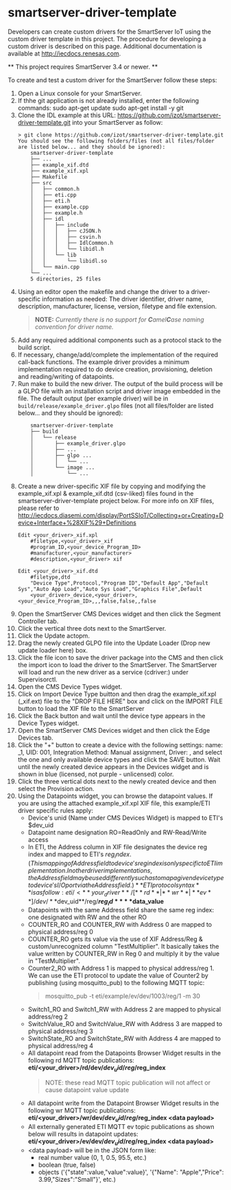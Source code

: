 # smartserver-driver-template
Developers can create custom drivers for the SmartServer IoT using the custom driver template in this project. The procedure for developing a custom driver is described on this page.  Additional documentation is available at http://iecdocs.renesas.com.

** This project requires SmartServer 3.4 or newer. **

To create and test a custom driver for the SmartServer follow these steps:
1.  Open a Linux console for your SmartServer.
2.  If thhe git application is not already installed, enter the following commands:
	sudo apt-get update
	sudo apt-get install -y git
2.  Clone the IDL example at this URL: https://github.com/izot/smartserver-driver-template.git into your 
    SmartServer as follow:
	```
	> git clone https://github.com/izot/smartserver-driver-template.git
	You should see the following folders/files (not all files/folder are listed below... and they should be ignored):
		smartserver-driver-template
		├── ...
		├── example_xif.dtd
		├── example_xif.xpl
		├── Makefile
		├── src
		│   ├── common.h
		│   ├── eti.cpp
		│   ├── eti.h
		│   ├── example.cpp
		│   ├── example.h
		│   ├── idl
		│   │   ├── include
		│   │   │   ├── cJSON.h
		│   │   │   ├── csvin.h
		│   │   │   ├── IdlCommon.h
		│   │   │   └── libidl.h
		│   │   └── lib
		│   │       └── libidl.so
		│   └── main.cpp
		└── ...
		5 directories, 25 files
3.  Using an editor open the makefile and change the driver to a driver-specific information as needed:
	The driver identifier, driver name, description, manufacturer, license, version, filetype and file extension.
    >**NOTE:** _Currently there is no support for **C**amel**C**ase naming convention for driver name._
4.  Add any required additional components such as a protocol stack to the build script.
5.  If necessary, change/add/complete the implementation of the required call-back functions.  The example driver
    provides a minimum implementation required to do device creation, provisioning, deletion and reading/writing of datapoints.
6.  Run make to build the new driver.
	The output of the build process will be a GLPO file with an installation script and driver image embedded in the file.  The default output (per example driver) will be in ``build/release/example_driver.glpo`` files (not all files/folder are listed below... and they should be ignored):
	```     
		smartserver-driver-template
		├── build
		│   └── release
		│       ├── example_driver.glpo
		│       ├── ...
		│       ├── glpo ...
		│       │   └── ...
		│       └── image ...
		│           └── ...
7.  Create a new driver-specific XIF file by copying and modifying the example_xif.xpl & example_xif.dtd (csv-liked) files found in the 
    smartserver-driver-template project below.  For more info on XIF files, please refer to http://iecdocs.diasemi.com/display/PortSSIoT/Collecting+or+Creating+Device+Interface+%28XIF%29+Definitions
	```     
	Edit <your_driver>_xif.xpl
		#filetype,<your_driver>_xif
		#program_ID,<your_device_Program_ID>
		#manufacturer,<your_manufacturer>
		#description,<your_driver> xif
	
	Edit <your_driver>_xif.dtd
		#filetype,dtd
		"Device Type",Protocol,"Program ID","Default App","Default Sys","Auto App Load","Auto Sys Load","Graphics File",Default 
		<your_driver>_device,<your_driver>,<your_device_Program_ID>,,,false,false,,false
8.  Open the SmartServer CMS Devices widget and then click the Segment Controller tab.
9.  Click the vertical three dots next to the SmartServer.
10. Click the Update actopm.
11. Drag the newly created GLPO file into the Update Loader (Drop new update loader here) box.
12. Click the file icon to save the driver package into the CMS and then click the import icon to load the driver to the SmartServer.  The SmartServer will load and run the new driver as a service (cdriver:<your driver identifier>) under Supervisorctl.
13. Open the CMS Device Types widget.
14. Click on Import Device Type buitton and then drag the example_xif.xpl (<driver identifier>_xif.ext) file to the "DROP FILE HERE" box and click on the IMPORT FILE button to load the XIF file to the SmartServer
15. Click the Back button and wait until the device type appears in the Device Types widget.
16. Open the SmartServer CMS Devices widget and then click the Edge Devices tab.
17. Click the "+" button to create a device with the following settings:
		  name: <your device name>_1,  UID: 001, Integration Method: Manual assignment, Driver: <your driver identifier>, and select the one and only available device types and click the SAVE button.
	    Wait until the newly created device appears in the Devices widget and is shown in blue (licensed, not purple - unlicensed) color.
18. Click the three vertical dots next to the newly created device and then select the Provision action.
19. Using the Datapoints widget, you can browse the datapoint values.  If you are using the attached example_xif.xpl XIF file, this example/ETI driver specific rules apply:
	  * Device's unid (Name under CMS Devices Widget) is mapped to ETI's $dev_uid
	  * Datapoint name designation RO=ReadOnly and RW-Read/Write access
	  * In ETI, the Address column in XIF file designates the device reg index and mapped to ETI's $reg_index.  (This 
	    mapping of Address field to device's reg index is only specific to ETI implementation.  In other driver
		implementations, the Address field may be used differently such as to map a given device type to device's 
		I/O port via the Address field.) 
	    **ETI protocol syntax** is as follow: eti/<**your_driver**\>/[**rd**|**wr**|**ev**]/dev/**$dev_uid**/reg/**$reg_id**  **$data_value**
	  * Datapoints with the same Address field share the same reg index: one designated with RW and the other RO
	  * COUNTER_RO and COUNTER_RW with Address 0 are mapped to physical address/reg 0
	  * COUNTER_RO gets its value via the use of XIF Address/Reg & custom/unrecognized column "TestMultiplier".  It
	    basically takes the value written by COUNTER_RW in Reg 0 and multiply it by the value in "TestMultiplier".
	  * Counter2_RO with Address 1 is mapped to physical address/reg 1.  We can use the ETI protocol to update the
	    value of Counter2 by publishing (using mosquitto_pub) to the following MQTT topic: 
		   >mosquitto_pub -t eti/example/ev/dev/1003/reg/1 -m 30
	  * Switch1_RO and Switch1_RW with Address 2 are mapped to physical address/reg 2
	  * SwitchValue_RO and SwitchValue_RW with Address 3 are mapped to physical address/reg 3
	  * SwitchState_RO and SwitchState_RW with Address 4 are mapped to physical address/reg 4
	  * All datapoint read from the Datapoints Browser Widget results in the following rd MQTT topic publications:
	       **eti/<your_driver\>/rd/dev/$dev_uid/reg/$reg_index**
		>NOTE: these read MQTT topic publication will not affect or cause datapoint value update
	  * All datapoint write from the Datapoint Browser Widget results in the following wr MQTT topic publications:
	       **eti/<your_driver\>/wr/dev/$dev_uid/reg/$reg_index <data payload\>**
	  * All externally generated ETI MQTT ev topic publications as shown below will results in datapoint updates:
	       **eti/<your_driver\>/ev/dev/$dev_uid/reg/$reg_index <data payload\>**
	  * <data payload\> will be in the JSON form like:
	    * real number value (0, 1, 0.5, 95.5, etc.)
	    * boolean (true, false)
	    * objects ('{"state":value,"value":value}', '{"Name": "Apple","Price": 3.99,"Sizes":"Small"}', etc.)
            
